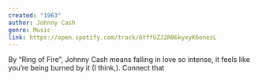 ```yaml
---
created: "1963"
author: Johnny Cash
genre: Music
link: https://open.spotify.com/track/6YffUZJ2R06kyxyK6onezL
---
```


By “Ring of Fire”, Johnny Cash means falling in love so intense, it feels like you’re being burned by it (I think,). Connect that 